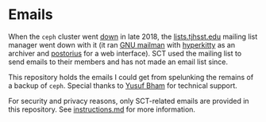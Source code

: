 # Emails

When the `ceph` cluster went
[down](https://documentation.tjhsst.edu/machines/history/2018-cephpocalypse)
in late 2018, the [lists.tjhsst.edu](lists.tjhsst.edu) mailing list
manager went down with it (it ran [GNU mailman](https://list.org/) with
[hyperkitty](https://docs.mailman3.org/projects/hyperkitty/en/latest/)
as an archiver and
[postorius](https://docs.mailman3.org/projects/postorius/en/latest/)
for a web interface). SCT used the mailing list to send emails
to their members and has not made an email list since.

This repository holds the emails I could get from spelunking
the remains of a backup of `ceph`. Special thanks to [Yusuf
Bham](https://github.com/fifty-six) for technical support.

For security and privacy reasons, only SCT-related emails are provided in this
repository. See [instructions.md](./instructions.md) for more information.


